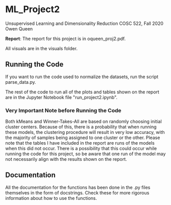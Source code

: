 # ML_Project2
Unsupervised Learning and Dimensionality Reduction
COSC 522, Fall 2020 
Owen Queen

**Report**: The report for this project is in oqueen_proj2.pdf.

All visuals are in the visuals folder.

## Running the Code
If you want to run the code used to normalize the datasets, run the script parse_data.py. 

The rest of the code to run all of the plots and tables shown on the report are in the Jupyter Notebook file "run_project2.ipynb". 

### Very Important Note before Running the Code
Both kMeans and Winner-Takes-All are based on randomly choosing initial cluster centers. Because of this, there is a probability that when running these models, the clustering procedure will result in very low accuracy, with the majority of samples being assigned to one cluster or the other. Please note that the tables I have included in the report are runs of the models when this did not occur. There is a possibility that this could occur while running the code for this project, so be aware that one run of the model may not necessarily align with the results shown on the report.

## Documentation
All the documentation for the functions has been done in the .py files themselves in the form of docstrings. Check these for more rigorous information about how to use the functions.
